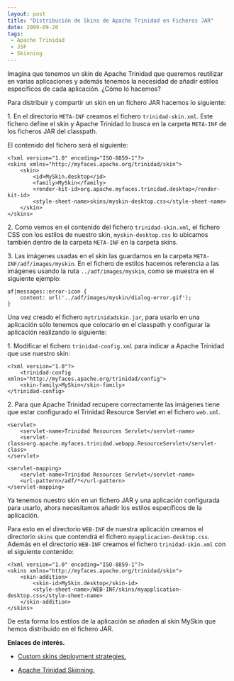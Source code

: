 ```yaml
---
layout: post
title: "Distribución de Skins de Apache Trinidad en Ficheros JAR"
date: 2009-09-20
tags:
 - Apache Trinidad
 - JSF
 - Skinning
---
```


Imagina que tenemos un skin de Apache Trinidad que queremos reutilizar en varias aplicaciones y además tenemos la necesidad de añadir estilos específicos de cada aplicación. ¿Cómo lo hacemos?

Para distribuir y compartir un skin en un fichero JAR hacemos lo siguiente:

1\. En el directorio `META-INF` creamos el fichero `trinidad-skin.xml`. Este fichero define el skin y Apache Trinidad lo busca en la carpeta `META-INF` de los ficheros JAR del classpath.

El contenido del fichero será el siguiente:

	<?xml version="1.0" encoding="ISO-8859-1"?>
	<skins xmlns="http://myfaces.apache.org/trinidad/skin">
		<skin>
			<id>MySkin.desktop</id>
			<family>MySkin</family>
			<render-kit-id>org.apache.myfaces.trinidad.desktop</render-kit-id>
			<style-sheet-name>skins/myskin-desktop.css</style-sheet-name>
		</skin>
	</skins>

2\. Como vemos en el contenido del fichero `trinidad-skin.xml`, el fichero CSS con los estilos de nuestro skin, `myskin-desktop.css` lo ubicamos también dentro de la carpeta `META-INF` en la carpeta skins.

3\. Las imágenes usadas en el skin las guardamos en la carpeta `META-INF/adf/images/myskin`. En el fichero de estilos hacemos referencia a las imágenes usando la ruta `../adf/images/myskin`, como se muestra en el siguiente ejemplo:

	af|messages::error-icon {
		content: url('../adf/images/myskin/dialog-error.gif');
	}

Una vez creado el fichero `mytrinidadskin.jar`, para usarlo en una aplicación sólo tenemos que colocarlo en el classpath y configurar la aplicación realizando lo siguiente:

1\. Modificar el fichero `trinidad-config.xml` para indicar a Apache Trinidad que use nuestro skin:

	<?xml version="1.0"?>
		<trinidad-config xmlns="http://myfaces.apache.org/trinidad/config">
		<skin-family>MySkin</skin-family> 
	</trinidad-config>

2\. Para que Apache Trinidad recupere correctamente las imágenes tiene que estar configurado el Trinidad Resource Servlet en el fichero `web.xml`.

	<servlet>
		<servlet-name>Trinidad Resources Servlet</servlet-name>
		<servlet-class>org.apache.myfaces.trinidad.webapp.ResourceServlet</servlet-class>
	</servlet>

	<servlet-mapping>
		<servlet-name>Trinidad Resources Servlet</servlet-name>
		<url-pattern>/adf/*</url-pattern>
	</servlet-mapping>

Ya tenemos nuestro skin en un fichero JAR y una aplicación configurada para usarlo, ahora necesitamos añadir los estilos específicos de la aplicación.

Para esto en el directorio `WEB-INF` de nuestra aplicación creamos el directorio `skins` que contendrá el fichero `myapplicacion-desktop.css`. Además en el directorio `WEB-INF` creamos el fichero `trinidad-skin.xml` con el siguiente contenido:

	<?xml version="1.0" encoding="ISO-8859-1"?>
	<skins xmlns="http://myfaces.apache.org/trinidad/skin">
		<skin-addition>
 			<skin-id>MySkin.desktop</skin-id>
			<style-sheet-name>/WEB-INF/skins/myapplication-desktop.css</style-sheet-name>
		</skin-addition>
	</skins>

De esta forma los estilos de la aplicación se añaden al skin MySkin que hemos distribuido en el fichero JAR.

**Enlaces de interés.**

* [Custom skins deployment strategies.](http://thepeninsulasedge.com/frank_nimphius/2008/02/06/custom-skins-deployment-strategies-for-myfaces-trinidad-and-adf-faces-rich-client/)

* [Apache Trinidad Skinning.](http://myfaces.apache.org/trinidad/devguide/skinning.html)
